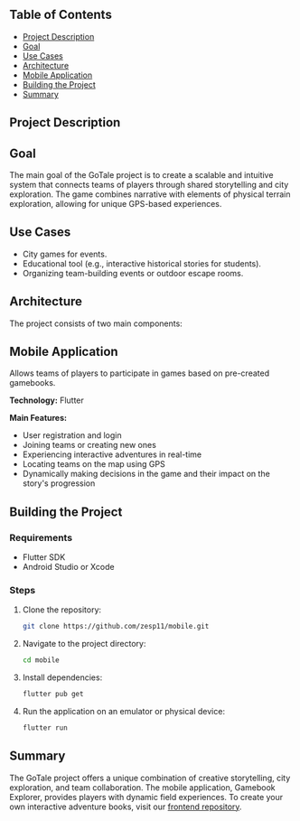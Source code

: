 ## Table of Contents
- [Project Description](#project-description)
- [Goal](#goal)
- [Use Cases](#use-cases)
- [Architecture](#architecture)
- [Mobile Application](#mobile-application)
- [Building the Project](#building-the-project)
- [Summary](#summary)

## Project Description

## Goal

The main goal of the GoTale project is to create a scalable and intuitive system that connects teams of players through shared storytelling and city exploration. The game combines narrative with elements of physical terrain exploration, allowing for unique GPS-based experiences.

## Use Cases

- City games for events.
- Educational tool (e.g., interactive historical stories for students).
- Organizing team-building events or outdoor escape rooms.

## Architecture

The project consists of two main components:

## Mobile Application

Allows teams of players to participate in games based on pre-created gamebooks.

**Technology:** Flutter

**Main Features:**

- User registration and login
- Joining teams or creating new ones
- Experiencing interactive adventures in real-time
- Locating teams on the map using GPS
- Dynamically making decisions in the game and their impact on the story's progression

## Building the Project

### Requirements

- Flutter SDK
- Android Studio or Xcode

### Steps

1. Clone the repository:
   ```bash
   git clone https://github.com/zesp11/mobile.git
   ```

2. Navigate to the project directory:
   ```bash
   cd mobile
   ```

3. Install dependencies:
   ```bash
   flutter pub get
   ```

4. Run the application on an emulator or physical device:
   ```bash
   flutter run
   ```

## Summary

The GoTale project offers a unique combination of creative storytelling, city exploration, and team collaboration. The mobile application, Gamebook Explorer, provides players with dynamic field experiences. To create your own interactive adventure books, visit our [frontend repository](https://github.com/zesp11/frontend).
